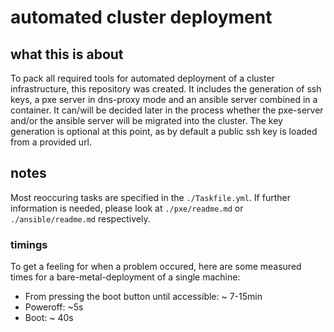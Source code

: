 # automated cluster deployment

## what this is about
To pack all required tools for automated deployment of a cluster infrastructure, this repository was created. It includes the generation of ssh keys, a pxe server in dns-proxy mode and an ansible server combined in a container.
It can/will be decided later in the process whether the pxe-server and/or the ansible server will be migrated into the cluster.
The key generation is optional at this point, as by default a public ssh key is loaded from a provided url.

## notes
Most reoccuring tasks are specified in the ```./Taskfile.yml```.
If further information is needed, please look at ```./pxe/readme.md``` or ```./ansible/readme.md``` respectively.

### timings
To get a feeling for when a problem occured, here are some measured times for a bare-metal-deployment of a single machine:
- From pressing the boot button until accessible: ~ 7-15min
- Poweroff: ~5s
- Boot: ~ 40s
